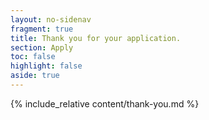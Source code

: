 ```yaml
---
layout: no-sidenav
fragment: true
title: Thank you for your application.
section: Apply
toc: false
highlight: false
aside: true
---
```


{% include_relative content/thank-you.md %}
